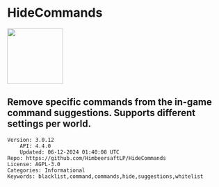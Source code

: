 # HideCommands
<img src="https://raw.githubusercontent.com/HimbeersaftLP/HideCommands/24777985993de2de221c71985d3ee73335792457/icon.png" width="128" height="128" />

## Remove specific commands from the in-game command suggestions. Supports different settings per world.
```properties
Version: 3.0.12
    API: 4.4.0
    Updated: 06-12-2024 01:40:08 UTC
Repo: https://github.com/HimbeersaftLP/HideCommands
License: AGPL-3.0
Categories: Informational
Keywords: blacklist,command,commands,hide,suggestions,whitelist
```